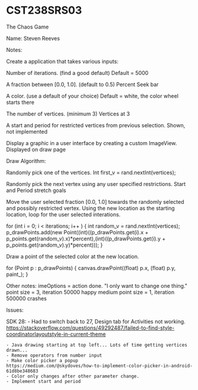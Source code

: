 # CST238SRS03  
The Chaos Game  

Name:  Steven Reeves

Notes:  

Create a application that takes various inputs:

Number of iterations. (find a good default)
Default = 5000

A fraction between [0.0, 1.0]. (default to 0.5)
Percent Seek bar

A color. (use a default of your choice)
Default = white, the color wheel starts there 

The number of vertices. (minimum 3)
Vertices at 3

A start and period for restricted vertices from previous selection.
Shown, not implemented 

Display a graphic in a user interface by creating a custom ImageView.
Displayed on draw page

Draw Algorithm:

Randomly pick one of the vertices.
Int first_v = rand.nextInt(vertices);

Randomly pick the next vertex using any user specified restrictions.
Start and Period stretch goals

Move the user selected fraction [0.0, 1.0] towards the randomly selected and possibly restricted vertex.
Using the new location as the starting location, loop for the user selected interations.

for (int i = 0; i < iterations; i++ ) {
	int random_v = rand.nextInt(vertices);
	p_drawPoints.add(new Point((int)((p_drawPoints.get(i).x + p_points.get(random_v).x)*percent),(int)((p_drawPoints.get(i).y + p_points.get(random_v).y)*percent)));
}

Draw a point of the selected color at the new location.

for (Point p : p_drawPoints)
{
	canvas.drawPoint((float) p.x, (float) p.y, paint_);
}

Other notes:
imeOptions = action done. "I only want to change one thing."
point size = 3, iteration 50000 happy medium
point size  = 1, iteration 500000 crashes

Issues:  

SDK 28:
	- Had to switch back to 27, Design tab for Activities not working.
	https://stackoverflow.com/questions/49292487/failed-to-find-style-coordinatorlayoutstyle-in-current-theme
	
	- Java drawing starting at top left... Lots of time getting vertices drawn...
	- Remove operators from number input
	- Make color picker a popup
	https://medium.com/@skydoves/how-to-implement-color-picker-in-android-61d8be348683
	- Color only changes after other parameter change. 
	- Implement start and period 